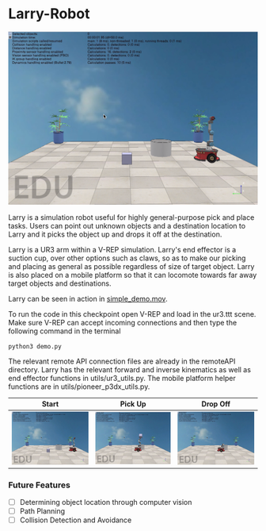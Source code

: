 # Larry-Robot

![Robot](/images/overview.png)

Larry is a simulation robot useful for highly general-purpose pick and place tasks. Users can point out unknown objects and a destination location to Larry and it picks the object up and drops it off at the destination.

Larry is a UR3 arm within a V-REP simulation. Larry's end effector is a suction cup, over other options such as claws, so as to make our picking and placing as general as possible regardless of size of target object. Larry is also placed on a mobile platform so that it can locomote towards far away target objects and destinations.

Larry can be seen in action in [simple_demo.mov](/https://youtu.be/ji6-GIDG7Ro).

To run the code in this checkpoint open V-REP and load in the ur3.ttt scene. Make sure V-REP can accept incoming connections and then type the following command in the terminal
```
python3 demo.py
```
The relevant remote API connection files are already in the remoteAPI directory. Larry has the relevant forward and inverse kinematics as well as end effector functions in utils/ur3_utils.py. The mobile platform helper functions are in utils/pioneer_p3dx_utils.py.




Start                          |          Pick Up              |          Drop Off
:-------------------------:|:------------------------:|:-------------------------:
![1](/images/overview.png) | ![2](/images/pickingup.png) | ![3](/images/droppingoff.png)


### Future Features
- [ ] Determining object location through computer vision
- [ ] Path Planning
- [ ] Collision Detection and Avoidance
